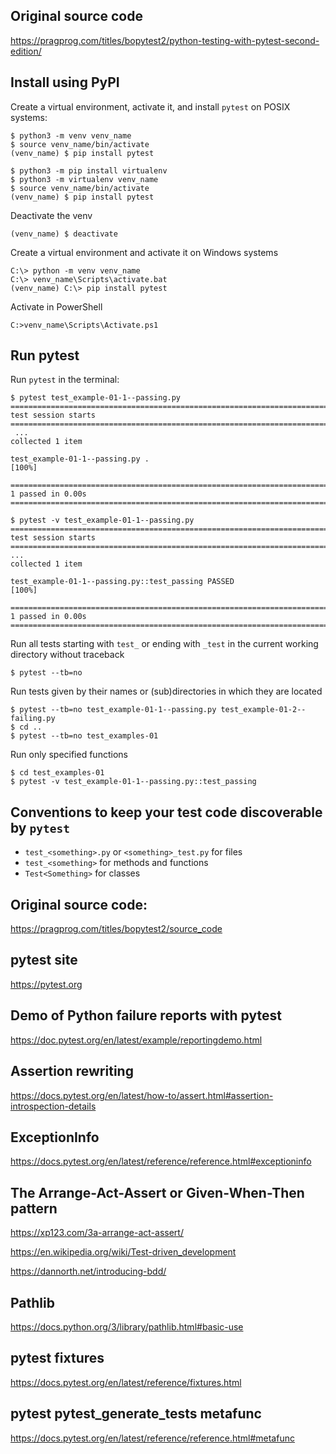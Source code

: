 ## Original source code
https://pragprog.com/titles/bopytest2/python-testing-with-pytest-second-edition/

## Install using PyPI

Create a virtual environment, activate it, and install `pytest` on POSIX systems:
```unix
$ python3 -m venv venv_name
$ source venv_name/bin/activate
(venv_name) $ pip install pytest
```
```unix
$ python3 -m pip install virtualenv
$ python3 -m virtualenv venv_name
$ source venv_name/bin/activate
(venv_name) $ pip install pytest
```
Deactivate the venv
```unix
(venv_name) $ deactivate
```
Create a virtual environment and activate it on Windows systems
```windows
C:\> python -m venv venv_name
C:\> venv_name\Scripts\activate.bat
(venv_name) C:\> pip install pytest
```
Activate in PowerShell
```windows
C:>venv_name\Scripts\Activate.ps1
```

## Run pytest

Run `pytest` in the terminal:
```unix
$ pytest test_example-01-1--passing.py
===================================================================================================== test session starts ======================================================================================================
 ...
collected 1 item

test_example-01-1--passing.py .                                                                                                                                                                                                      [100%]

====================================================================================================== 1 passed in 0.00s =======================================================================================================
```
```unix
$ pytest -v test_example-01-1--passing.py
===================================================================================================== test session starts ======================================================================================================
...
collected 1 item

test_example-01-1--passing.py::test_passing PASSED                                                                                                                                                                                   [100%]

====================================================================================================== 1 passed in 0.00s =======================================================================================================
```

Run all tests starting with `test_` or ending with `_test` in the current working directory without traceback
```unix
$ pytest --tb=no
```

Run tests given by their names or (sub)directories in which they are located
```unix
$ pytest --tb=no test_example-01-1--passing.py test_example-01-2--failing.py
$ cd ..
$ pytest --tb=no test_examples-01
```

Run only specified functions
```unix
$ cd test_examples-01
$ pytest -v test_example-01-1--passing.py::test_passing
```

## Conventions to keep your test code discoverable by `pytest`

- `test_<something>.py` or `<something>_test.py` for files
- `test_<something>` for methods and functions
- `Test<Something>` for classes

## Original source code: 

https://pragprog.com/titles/bopytest2/source_code

## pytest site

https://pytest.org

## Demo of Python failure reports with pytest

https://doc.pytest.org/en/latest/example/reportingdemo.html

## Assertion rewriting

https://docs.pytest.org/en/latest/how-to/assert.html#assertion-introspection-details

## ExceptionInfo

https://docs.pytest.org/en/latest/reference/reference.html#exceptioninfo

## The Arrange-Act-Assert or Given-When-Then pattern

https://xp123.com/3a-arrange-act-assert/

https://en.wikipedia.org/wiki/Test-driven_development

https://dannorth.net/introducing-bdd/

## Pathlib

https://docs.python.org/3/library/pathlib.html#basic-use

## pytest fixtures

https://docs.pytest.org/en/latest/reference/fixtures.html

## pytest pytest_generate_tests metafunc

https://docs.pytest.org/en/latest/reference/reference.html#metafunc
